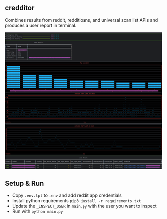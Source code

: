 credditor
---------

Combines results from reddit, redditloans, and universal scan list APIs and produces a user report
in terminal.

![](./doc/preview.png)

## Setup & Run

- Copy `.env.tpl` to `.env` and add reddit app credentials
- Install python requirements `pip3 install -r requirements.txt`
- Update the `_INSPECT_USER` in `main.py` with the user you want to inspect
- Run with `python main.py`

